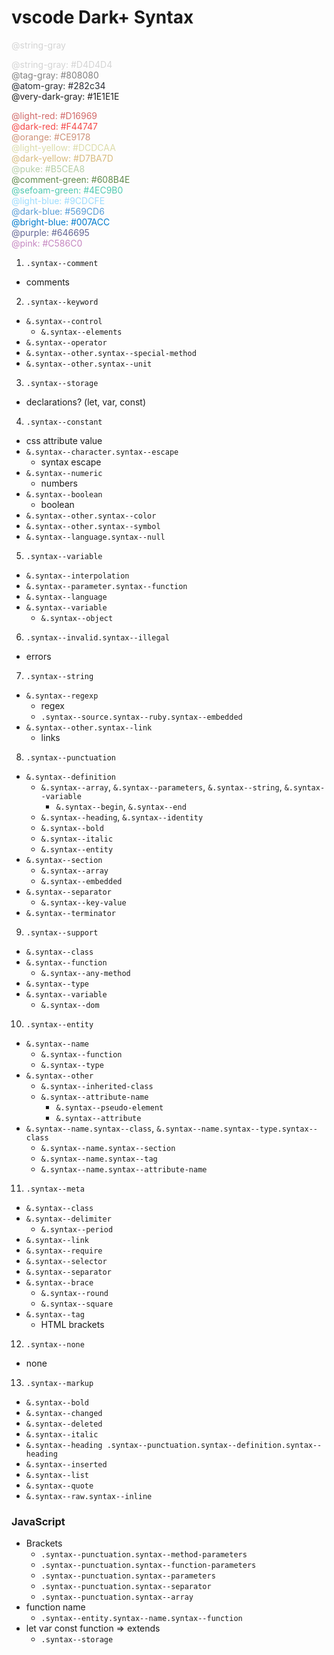 # vscode Dark+ Syntax


<span style="color:#D4D4D4;"> @string-gray </span>


<span style="color:#D4D4D4;"> @string-gray: #D4D4D4 </span> <br>
<span style="color:#808080;"> @tag-gray: #808080 </span> <br>
<span style="color:#282c34;"> @atom-gray: #282c34 </span> <br>
<span style="color:#1E1E1E;"> @very-dark-gray: #1E1E1E </span> <br>

<span style="color:#D16969;"> @light-red: #D16969 </span> <br>
<span style="color:#F44747;"> @dark-red: #F44747 </span> <br>
<span style="color:#CE9178;"> @orange: #CE9178 </span> <br>
<span style="color:#DCDCAA;"> @light-yellow: #DCDCAA </span> <br>
<span style="color:#D7BA7D;"> @dark-yellow: #D7BA7D </span> <br>
<span style="color:#B5CEA8;"> @puke: #B5CEA8 </span> <br>
<span style="color:#608B4E;"> @comment-green: #608B4E </span> <br>
<span style="color:#4EC9B0;"> @sefoam-green: #4EC9B0 </span> <br>
<span style="color:#9CDCFE;"> @light-blue: #9CDCFE </span> <br>
<span style="color:#569CD6;"> @dark-blue: #569CD6 </span> <br>
<span style="color:#007ACC;"> @bright-blue: #007ACC </span> <br>
<span style="color:#646695;"> @purple: #646695 </span> <br>
<span style="color:#C586C0;"> @pink: #C586C0 </span> <br>

<!--
  ```less
  @string-gray:   #D4D4D4;
  @tag-gray:      #808080;
  @atom-gray:     #282c34;
  @very-dark-gray: #1E1E1E;

  @light-red:     #D16969;
  @dark-red:      #F44747;
  @orange:        #CE9178;
  @light-yellow:  #DCDCAA;
  @dark-yellow:   #D7BA7D;
  @puke:          #B5CEA8;
  @comment-green: #608B4E;
  @sefoam-green:  #4EC9B0;
  @light-blue:    #9CDCFE;
  @dark-blue:     #569CD6;
  @bright-blue:   #007ACC;
  @purple:        #646695;
  @pink:          #C586C0;
  ```
-->

1. `.syntax--comment`
  - comments
2. `.syntax--keyword`
  - `&.syntax--control`
    - `&.syntax--elements`
  - `&.syntax--operator`
  - `&.syntax--other.syntax--special-method `
  - `&.syntax--other.syntax--unit`
3. `.syntax--storage`
  - declarations? (let, var, const)
4. `.syntax--constant`
  - css attribute value
  - `&.syntax--character.syntax--escape`
    - syntax escape
  - `&.syntax--numeric`
    - numbers
  - `&.syntax--boolean`
    - boolean
  - `&.syntax--other.syntax--color`
  - `&.syntax--other.syntax--symbol`
  - `&.syntax--language.syntax--null`
5. `.syntax--variable`
  - `&.syntax--interpolation`
  - `&.syntax--parameter.syntax--function`
  - `&.syntax--language`
  - `&.syntax--variable`
    - `&.syntax--object`
6. `.syntax--invalid.syntax--illegal`
  - errors
7. `.syntax--string`
  - `&.syntax--regexp`
    - regex
    - `.syntax--source.syntax--ruby.syntax--embedded`
  - `&.syntax--other.syntax--link`
    - links
8. `.syntax--punctuation`
  - `&.syntax--definition`
    <!-- - `&.syntax--comment` -->
    - `&.syntax--array`, `&.syntax--parameters`, `&.syntax--string`, `&.syntax--variable`
      - `&.syntax--begin`, `&.syntax--end`
    - `&.syntax--heading`, `&.syntax--identity`
    - `&.syntax--bold`
    - `&.syntax--italic`
    - `&.syntax--entity`
  - `&.syntax--section`
    - `&.syntax--array`
    - `&.syntax--embedded`
  - `&.syntax--separator`
    - `&.syntax--key-value`
  - `&.syntax--terminator`
9. `.syntax--support`
  - `&.syntax--class`
  - `&.syntax--function`
      - `&.syntax--any-method`
  - `&.syntax--type`
  - `&.syntax--variable`
      - `&.syntax--dom`
10. `.syntax--entity`
  - `&.syntax--name`
      - `&.syntax--function`
      - `&.syntax--type`
  - `&.syntax--other`
    - `&.syntax--inherited-class`
    - `&.syntax--attribute-name`
      - `&.syntax--pseudo-element`
      - `&.syntax--attribute`  
  - `&.syntax--name.syntax--class`, `&.syntax--name.syntax--type.syntax--class`
    - `&.syntax--name.syntax--section`
    - `&.syntax--name.syntax--tag`
    - `&.syntax--name.syntax--attribute-name`
11. `.syntax--meta`
  - `&.syntax--class`
  - `&.syntax--delimiter`
      - `&.syntax--period`
  - `&.syntax--link`
  - `&.syntax--require`
  - `&.syntax--selector`
  - `&.syntax--separator`
  - `&.syntax--brace`
      - `&.syntax--round`
      - `&.syntax--square`
  - `&.syntax--tag`
      - HTML brackets
12. `.syntax--none`
  - none
13. `.syntax--markup`
  - `&.syntax--bold`
  - `&.syntax--changed`
  - `&.syntax--deleted`
  - `&.syntax--italic`
  - `&.syntax--heading .syntax--punctuation.syntax--definition.syntax--heading`
  - `&.syntax--inserted`
  - `&.syntax--list`
  - `&.syntax--quote`
  - `&.syntax--raw.syntax--inline`

### JavaScript
- Brackets
  - `.syntax--punctuation.syntax--method-parameters`
  - `.syntax--punctuation.syntax--function-parameters`
  - `.syntax--punctuation.syntax--parameters`
  - `.syntax--punctuation.syntax--separator`
  - `.syntax--punctuation.syntax--array`
- function name
  - `.syntax--entity.syntax--name.syntax--function`
- let var const function => extends
  - `.syntax--storage`
